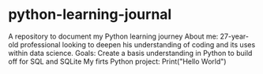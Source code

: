 # python-learning-journal
A repository to document my Python learning journey
About me: 27-year-old professional looking to deepen his understanding of coding and its uses within data science.
Goals: Create a basis understanding in Python to build off for SQL and SQLite
My firts Python project:
Print("Hello World")
